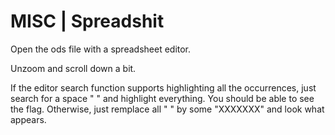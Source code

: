 # MISC | Spreadshit

Open the ods file with a spreadsheet editor.

Unzoom and scroll down a bit.

If the editor search function supports highlighting all the occurrences, just search for a space " " and highlight everything. You should be able to see the flag.
Otherwise, just remplace all " " by some "XXXXXXX" and look what appears.

